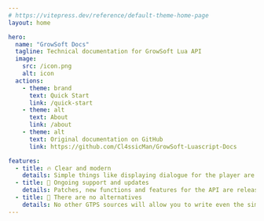 ```yaml
---
# https://vitepress.dev/reference/default-theme-home-page
layout: home

hero:
  name: "GrowSoft Docs"
  tagline: Technical documentation for GrowSoft Lua API
  image:
    src: /icon.png
    alt: icon
  actions:
    - theme: brand
      text: Quick Start
      link: /quick-start
    - theme: alt
      text: About
      link: /about
    - theme: alt
      text: Original documentation on GitHub
      link: https://github.com/Cl4ssicMan/GrowSoft-Luascript-Docs

features:
  - title: 🔥 Clear and modern
    details: Simple things like displaying dialogue for the player are done very simply, as is creating new commands.
  - title: 🔮 Ongoing support and updates
    details: Patches, new functions and features for the API are released frequently
  - title: 🔑 There are no alternatives
    details: No other GTPS sources will allow you to write even the simplest things for your Growtopia Server so quickly and conveniently
---
```


